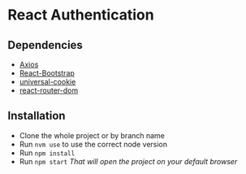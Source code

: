 # React Authentication

## Dependencies
* [Axios](https://www.npmjs.com/package/axios)
* [React-Bootstrap](https://react-bootstrap.github.io/)
* [universal-cookie](https://www.npmjs.com/package/universal-cookie)
* [react-router-dom](https://www.npmjs.com/package/react-router-dom)

## Installation
* Clone the whole project or by branch name
* Run <code>nvm use</code> to use the correct node version
* Run ``npm install``
* Run ``npm start``
*That will open the project on your default browser*
